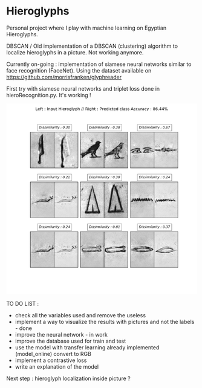 # Hieroglyphs

Personal project where I play with machine learning on Egyptian Hieroglyphs.

DBSCAN / Old implementation of a DBSCAN (clustering) algorithm to localize hieroglyphs in a picture. Not working anymore.

Currently on-going : implementation of siamese neural networks similar to face recognition (FaceNet). Using the dataset
available on https://github.com/morrisfranken/glyphreader

First try with siamese neural networks and triplet loss done in hieroRecognition.py. It's working ! 

![alt text](screenshots/results2.png "Left : Input Hieroglyph // Right : Predicted class")

TO DO LIST : 
- check all the variables used and remove the useless
- implement a way to visualize the results with pictures and not the labels - done
- improve the neural network - in work
- improve the database used for train and test
- use the model with transfer learning already implemented (model_online) convert to RGB
- implement a contrastive loss
- write an explanation of the model 

Next step : hieroglyph localization inside picture ? 
